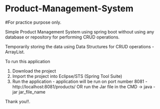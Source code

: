 # Product-Management-System
#For practice purpose only.


Simple Product Management System using spring boot without using any database or repository for performing CRUD operations.

Temporarily storing the data using Data Structures for CRUD operations - ArrayList.

To run this application

1. Download the project
2. Import the project into Eclipse/STS (Spring Tool Suite)
3. Run the application - application will be run on port number 8081 - http://localhost:8081/products/
    OR run the Jar file in the CMD -> java -jar jar_file_name


Thank you!!.
